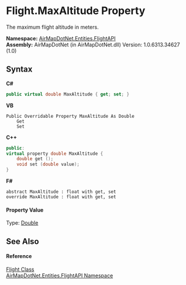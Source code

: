 # Flight.MaxAltitude Property 
 

The maximum flight altitude in meters.

**Namespace:**&nbsp;<a href="N_AirMapDotNet_Entities_FlightAPI">AirMapDotNet.Entities.FlightAPI</a><br />**Assembly:**&nbsp;AirMapDotNet (in AirMapDotNet.dll) Version: 1.0.6313.34627 (1.0)

## Syntax

**C#**<br />
``` C#
public virtual double MaxAltitude { get; set; }
```

**VB**<br />
``` VB
Public Overridable Property MaxAltitude As Double
	Get
	Set
```

**C++**<br />
``` C++
public:
virtual property double MaxAltitude {
	double get ();
	void set (double value);
}
```

**F#**<br />
``` F#
abstract MaxAltitude : float with get, set
override MaxAltitude : float with get, set
```


#### Property Value
Type: <a href="http://msdn2.microsoft.com/en-us/library/643eft0t" target="_blank">Double</a>

## See Also


#### Reference
<a href="T_AirMapDotNet_Entities_FlightAPI_Flight">Flight Class</a><br /><a href="N_AirMapDotNet_Entities_FlightAPI">AirMapDotNet.Entities.FlightAPI Namespace</a><br />